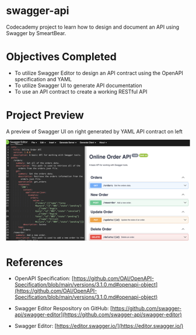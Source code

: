 # swagger-api
Codecademy project to learn how to design and document an API using Swagger by SmeartBear.

# Objectives Completed
- To utilize Swagger Editor to design an API contract using the OpenAPI specification and YAML
- To utilize Swagger UI to generate API documentation
- To use an API contract to create a working RESTful API

# Project Preview
A preview of Swagger UI on right generated by YAML API contract on left

![Swagger UI preview](./swagger-yaml-ui-preview.png)

# References
- OpenAPI Specification: [https://github.com/OAI/OpenAPI-Specification/blob/main/versions/3.1.0.md#openapi-object](https://github.com/OAI/OpenAPI-Specification/blob/main/versions/3.1.0.md#openapi-object)

- Swagger Editor Respository on GitHub: [https://github.com/swagger-api/swagger-editor](https://github.com/swagger-api/swagger-editor)
- Swagger Editor: [https://editor.swagger.io/](https://editor.swagger.io/)